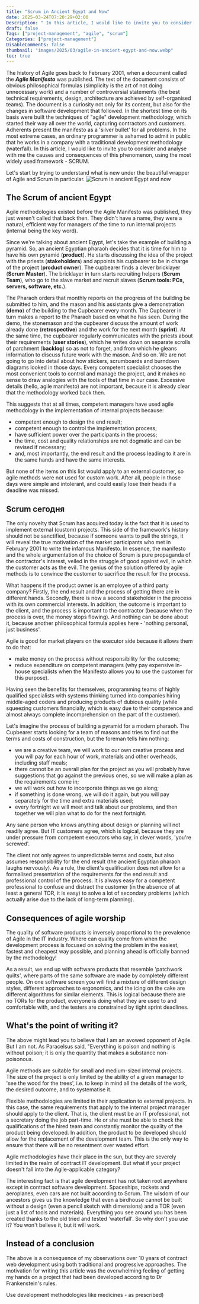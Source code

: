 ```yaml
---
title: "Scrum in Ancient Egypt and Now"
date: 2025-03-24T07:20:29+02:00
Description: " In this article, I would like to invite you to consider and analyse with me the causes and consequences of this phenomenon, using the most widely used framework - SCRUM."
draft: false
Tags: ["project-management", "agile", "scrum"]
Categories: ["project-management"]
DisableComments: false
thumbnail: "images/2025/03/agile-in-ancient-egypt-and-now.webp"
toc: true
---
```


The history of Agile goes back to February 2001, when a document called the ***Agile Manifesto*** was published. The text of the document consists of obvious philosophical formulas (simplicity is the art of not doing unnecessary work) and a number of controversial statements (the best technical requirements, design, architecture are achieved by self-organised teams). The document is a curiosity not only for its content, but also for the changes in software development that followed. In the shortest time on its basis were built the techniques of "agile" development methodology, which started their way all over the world, capturing contractors and customers. Adherents present the manifesto as a 'silver bullet' for all problems. In the most extreme cases, an ordinary programmer is ashamed to admit in public that he works in a company with a traditional development methodology (waterfall). In this article, I would like to invite you to consider and analyse with me the causes and consequences of this phenomenon, using the most widely used framework - SCRUM.

Let's start by trying to understand what is new under the beautiful wrapper of Agile and Scrum in particular.
![Scrum in ancient Egypt and now](/images/2025/03/agile-in-ancient-egypt-and-now.webp)

## The Scrum of ancient Egypt
Agile methodologies existed before the Agile Manifesto was published, they just weren't called that back then. They didn't have a name, they were a natural, efficient way for managers of the time to run internal projects (internal being the key word).

Since we're talking about ancient Egypt, let's take the example of building a pyramid. So, an ancient Egyptian pharaoh decides that it is time for him to have his own pyramid (**product**). He starts discussing the idea of the project with the priests (**stakeholders**) and appoints his cupbearer to be in charge of the project (**product owner**). The cupbearer finds a clever bricklayer (**Scrum Master**). The bricklayer in turn starts recruiting helpers (**Scrum Team**), who go to the slave market and recruit slaves (**Scrum tools: PCs, servers, software, etc.**).

The Pharaoh orders that monthly reports on the progress of the building be submitted to him, and the mason and his assistants give a demonstration (**demo**) of the building to the Cupbearer every month. The Cupbearer in turn makes a report to the Pharaoh based on what he has seen. During the demo, the stonemason and the cupbearer discuss the amount of work already done (**retrospective**) and the work for the next month (**sprint**). At the same time, the cupbearer regularly communicates with the priests about their requirements (**user stories**), which he writes down on separate scrolls of parchment (**backlog**) so as not to forget, and from which he gleans information to discuss future work with the mason. And so on. We are not going to go into detail about how stickers, scrumboards and burndown diagrams looked in those days. Every competent specialist chooses the most convenient tools to control and manage the project, and it makes no sense to draw analogies with the tools of that time in our case. Excessive details (hello, agile manifesto) are not important, because it is already clear that the methodology worked back then.

This suggests that at all times, competent managers have used agile methodology in the implementation of internal projects because:
- competent enough to design the end result;
- competent enough to control the implementation process;
- have sufficient power over the participants in the process;
- the time, cost and quality relationships are not dogmatic and can be revised if necessary;
- and, most importantly, the end result and the process leading to it are in the same hands and have the same interests.

But none of the items on this list would apply to an external customer, so agile methods were not used for custom work. After all, people in those days were simple and intolerant, and could easily lose their heads if a deadline was missed.

## Scrum сегодня
The only novelty that Scrum has acquired today is the fact that it is used to implement external (custom) projects. This side of the framework's history should not be sanctified, because if someone wants to pull the strings, it will reveal the true motivation of the market participants who met in February 2001 to write the infamous Manifesto. In essence, the manifesto and the whole argumentation of the choice of Scrum is pure propaganda of the contractor's interest, veiled in the struggle of good against evil, in which the customer acts as the evil. The genius of the solution offered by agile methods is to convince the customer to sacrifice the result for the process.

What happens if the product owner is an employee of a third party company? Firstly, the end result and the process of getting there are in different hands. Secondly, there is now a second stakeholder in the process with its own commercial interests. In addition, the outcome is important to the client, and the process is important to the contractor (because when the process is over, the money stops flowing). And nothing can be done about it, because another philosophical formula applies here - 'nothing personal, just business'.

Agile is good for market players on the executor side because it allows them to do that:
- make money on the process without responsibility for the outcome;
- reduce expenditure on competent managers (why pay expensive in-house specialists when the Manifesto allows you to use the customer for this purpose).

Having seen the benefits for themselves, programming teams of highly qualified specialists with systems thinking turned into companies hiring middle-aged coders and producing products of dubious quality (while squeezing customers financially, which is easy due to their competence and almost always complete incomprehension on the part of the customer).

Let's imagine the process of building a pyramid for a modern pharaoh. The Cupbearer starts looking for a team of masons and tries to find out the terms and costs of construction, but the foreman tells him nothing:
- we are a creative team, we will work to our own creative process and you will pay for each hour of work, materials and other overheads, including staff meals;
- there cannot be an overall plan for the project as you will probably have suggestions that go against the previous ones, so we will make a plan as the requirements come in;
- we will work out how to incorporate things as we go along;
- if something is done wrong, we will do it again, but you will pay separately for the time and extra materials used;
- every fortnight we will meet and talk about our problems, and then together we will plan what to do for the next fortnight.

Any sane person who knows anything about design or planning will not readily agree. But IT customers agree, which is logical, because they are under pressure from competent executors who say, in clever words, 'you're screwed'.

The client not only agrees to unpredictable terms and costs, but also assumes responsibility for the end result (the ancient Egyptian pharaoh laughs nervously). As a rule, the client's qualification does not allow for a formalised presentation of the requirements for the end result and professional control of the process. It is always easy for a competent professional to confuse and distract the customer (in the absence of at least a general TOR, it is easy) to solve a lot of secondary problems (which actually arise due to the lack of long-term planning).

## Consequences of agile worship
The quality of software products is inversely proportional to the prevalence of Agile in the IT industry. Where can quality come from when the development process is focused on solving the problem in the easiest, fastest and cheapest way possible, and planning ahead is officially banned by the methodology!

As a result, we end up with software products that resemble 'patchwork quilts', where parts of the same software are made by completely different people. On one software screen you will find a mixture of different design styles, different approaches to ergonomics, and the icing on the cake are different algorithms for similar elements. This is logical because there are no TORs for the product, everyone is doing what they are used to and comfortable with, and the testers are constrained by tight sprint deadlines.

## What's the point of writing it?
The above might lead you to believe that I am an avowed opponent of Agile. But I am not. As Paracelsus said, "Everything is poison and nothing is without poison; it is only the quantity that makes a substance non-poisonous.

Agile methods are suitable for small and medium-sized internal projects. The size of the project is only limited by the ability of a given manager to 'see the wood for the trees', i.e. to keep in mind all the details of the work, the desired outcome, and to systematise it.

Flexible methodologies are limited in their application to external projects. In this case, the same requirements that apply to the internal project manager should apply to the client. That is, the client must be an IT professional, not a secretary doing the job part-time. He or she must be able to check the qualifications of the hired team and constantly monitor the quality of the product being developed. In addition, the product to be developed should allow for the replacement of the development team. This is the only way to ensure that there will be no resentment over wasted effort.

Agile methodologies have their place in the sun, but they are severely limited in the realm of contract IT development. But what if your project doesn't fall into the Agile-applicable category?

The interesting fact is that agile development has not taken root anywhere except in contract software development. Spaceships, rockets and aeroplanes, even cars are not built according to Scrum. The wisdom of our ancestors gives us the knowledge that even a birdhouse cannot be built without a design (even a pencil sketch with dimensions) and a TOR (even just a list of tools and materials). Everything you see around you has been created thanks to the old tried and tested 'waterfall'. So why don't you use it? You won't believe it, but it will work.

## Instead of a conclusion
The above is a consequence of my observations over 10 years of contract web development using both traditional and progressive approaches. The motivation for writing this article was the overwhelming feeling of getting my hands on a project that had been developed according to Dr Frankenstein's rules.

Use development methodologies like medicines - as prescribed)
